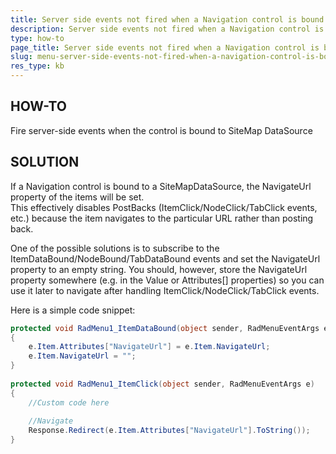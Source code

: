 ```yaml
---
title: Server side events not fired when a Navigation control is bound via SiteMap DataSource
description: Server side events not fired when a Navigation control is bound via SiteMap DataSource - Telerik ASP.NET AJAX. Check it now!
type: how-to
page_title: Server side events not fired when a Navigation control is bound via SiteMap DataSource
slug: menu-server-side-events-not-fired-when-a-navigation-control-is-bound-via-sitemap-datasource
res_type: kb
---
```



   
 ## HOW-TO  
 Fire server-side events when the control is bound to SiteMap DataSource   
   
   
## SOLUTION  
 If a Navigation control is bound to a SiteMapDataSource, the NavigateUrl property of the items will be set.   
 This effectively disables PostBacks (ItemClick/NodeClick/TabClick events, etc.) because the item navigates to the particular URL rather than posting back.   
   
 One of the possible solutions is to subscribe to the ItemDataBound/NodeBound/TabDataBound events and set the NavigateUrl property to an empty string. You should, however, store the NavigateUrl property somewhere (e.g. in the Value or Attributes[] properties) so you can use it later to navigate after handling ItemClick/NodeClick/TabClick events.  
   
 Here is a simple code snippet:  
   
````C#
protected void RadMenu1_ItemDataBound(object sender, RadMenuEventArgs e)  
{  
    e.Item.Attributes["NavigateUrl"] = e.Item.NavigateUrl;  
    e.Item.NavigateUrl = "";  
}  
 
protected void RadMenu1_ItemClick(object sender, RadMenuEventArgs e)  
{  
    //Custom code here    
     
    //Navigate  
    Response.Redirect(e.Item.Attributes["NavigateUrl"].ToString());  
}  
````

  